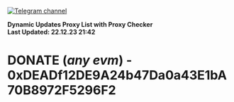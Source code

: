 [![Telegram channel](https://img.shields.io/endpoint?url=https://runkit.io/damiankrawczyk/telegram-badge/branches/master?url=https://t.me/n4z4v0d)](https://t.me/n4z4v0d) 

**Dynamic Updates Proxy List with Proxy Checker**  
**Last Updated: 22.12.23 21:42**

# DONATE (_any evm_) - 0xDEADf12DE9A24b47Da0a43E1bA70B8972F5296F2
